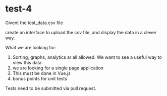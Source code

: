 # test-4

Givent the test_data.csv file

create an interface to upload the csv file, and display the data in a clever way.

What we are looking for:
1) Sorting, graphs, analytics ar all allowed. We want to see a useful way to view this data
2) we are looking for a single page application
3) This must be done in Vue.js
4) bonus points for unit tests

Tests need to be submitted via pull request.
